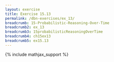 ```yaml
---
layout: exercise
title: Exercise 15.13
permalink: /dbn-exercises/ex_13/
breadcrumb: 15-Probabilistic-Reasoning-Over-Time
breadcrumb2: ex_13
breadcrumb3: 15probabilisticReasoningOverTime
breadcrumb4: ch15ex13
breadcrumb5: ex15.13
---
```


{% include mathjax_support %}



